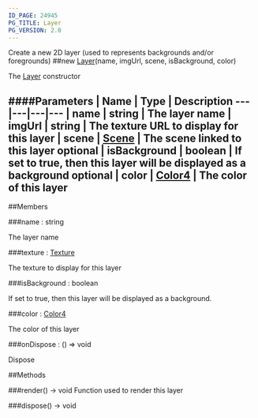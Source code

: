 ```yaml
---
ID_PAGE: 24945
PG_TITLE: Layer
PG_VERSION: 2.0
---
```


Create a new 2D layer (used to represents backgrounds and/or foregrounds)
##new [Layer](/classes/Layer)(name, imgUrl, scene, isBackground, color)



The [Layer](/classes/Layer) constructor




####Parameters
 | Name | Type | Description
---|---|---|---
 | name | string | The layer name
 | imgUrl | string | The texture URL to display for this layer
 | scene | [Scene](/classes/Scene) | The scene linked to this layer
optional | isBackground | boolean | If set to true, then this layer will be displayed as a background
optional | color | [Color4](/classes/Color4) | The color of this layer
---

##Members

###name : string




The layer name



###texture : [Texture](/classes/Texture)




The texture to display for this layer



###isBackground : boolean




If set to true, then this layer will be displayed as a background.



###color : [Color4](/classes/Color4)




The color of this layer



###onDispose : () =&gt; void




Dispose











##Methods

###render() &rarr; void
Function used to render this layer






###dispose() &rarr; void

